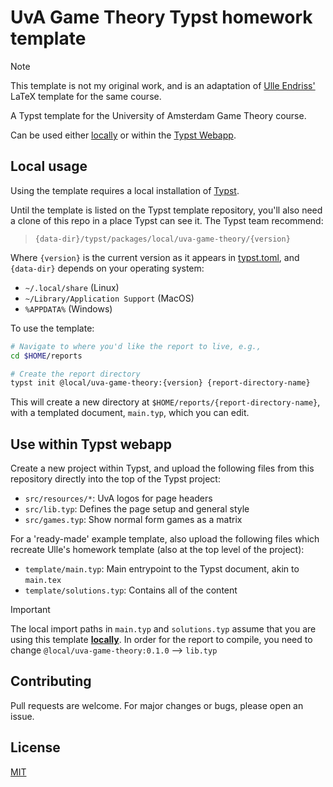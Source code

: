 # UvA Game Theory Typst homework template

> [!NOTE]
> This template is not my original work, and is an adaptation of [Ulle Endriss'](https://staff.fnwi.uva.nl/u.endriss/) LaTeX template for the same course.

A Typst template for the University of Amsterdam Game Theory course.

Can be used either [locally](#local-usage) or within the [Typst Webapp](#use-within-typst-webapp).

## Local usage
Using the template requires a local installation of [Typst](https://github.com/typst/typst#installation).

Until the template is listed on the Typst template repository, you'll also need a clone of
this repo in a place Typst can see it. The Typst team recommend:

> `{data-dir}/typst/packages/local/uva-game-theory/{version}`

Where `{version}` is the current version as it appears in [typst.toml](typst.toml), and
`{data-dir}` depends on your operating system:

- `~/.local/share` (Linux)
- `~/Library/Application Support` (MacOS)
- `%APPDATA%` (Windows)

To use the template:

```zsh
# Navigate to where you'd like the report to live, e.g.,
cd $HOME/reports

# Create the report directory
typst init @local/uva-game-theory:{version} {report-directory-name}
```

This will create a new directory at `$HOME/reports/{report-directory-name}`, with
a templated document, `main.typ`, which you can edit.

## Use within Typst webapp
Create a new project within Typst, and upload the following files from this repository 
directly into the top of the Typst project:

- `src/resources/*`: UvA logos for page headers
- `src/lib.typ`: Defines the page setup and general style
- `src/games.typ`: Show normal form games as a matrix

For a 'ready-made' example template, also upload the following files which recreate 
Ulle's homework template (also at the top level of the project):

- `template/main.typ`: Main entrypoint to the Typst document, akin to `main.tex`
- `template/solutions.typ`: Contains all of the content

> [!IMPORTANT]
> The local import paths in `main.typ` and `solutions.typ` assume that you are using this template [**locally**](#local-usage). 
> In order for the report to compile, you need to change `@local/uva-game-theory:0.1.0` --> `lib.typ`

## Contributing

Pull requests are welcome. For major changes or bugs, please open an issue.

## License

[MIT](https://choosealicense.com/licenses/mit/)
